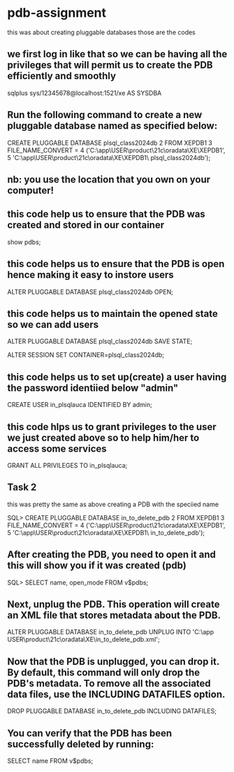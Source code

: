 # pdb-assignment
this was about creating pluggable databases those are the codes 


## we first log in like that so we can be having all the privileges that will permit us to create the PDB efficiently and smoothly

sqlplus sys/12345678@localhost:1521/xe AS SYSDBA

## Run the following command to create a new pluggable database named as specified below: 

CREATE PLUGGABLE DATABASE plsql_class2024db
  2  FROM XEPDB1
  3  FILE_NAME_CONVERT =
  4  ('C:\app\USER\product\21c\oradata\XE\XEPDB1',
  5  'C:\app\USER\product\21c\oradata\XE\XEPDB1\ plsql_class2024db\');
## nb: you use the location that you own on your computer!

## this code help us to ensure that the PDB  was created and stored in our container

show pdbs;

## this code helps us to ensure that the PDB is open hence making it easy to instore users 

ALTER PLUGGABLE DATABASE plsql_class2024db OPEN;

## this code helps us to maintain the opened state so we can add users 

ALTER PLUGGABLE DATABASE plsql_class2024db SAVE STATE;
 

ALTER SESSION SET CONTAINER=plsql_class2024db;

## this code helps us to set up(create) a user having the password identiied below "admin"

CREATE USER in_plsqlauca IDENTIFIED BY admin;

## this code hlps us to grant privileges to the user we just created above so to help him/her to access some services 

GRANT ALL PRIVILEGES TO in_plsqlauca;

## Task 2
 this was pretty the same as above creating a PDB with the speciied name

SQL> CREATE PLUGGABLE DATABASE in_to_delete_pdb
  2  FROM XEPDB1
  3  FILE_NAME_CONVERT =
  4  ('C:\app\USER\product\21c\oradata\XE\XEPDB1',
  5  'C:\app\USER\product\21c\oradata\XE\XEPDB1\ in_to_delete_pdb\');

  
## After creating the PDB, you need to open it and this will show you if it was created (pdb)

SQL> SELECT name, open_mode FROM v$pdbs;


## Next, unplug the PDB. This operation will create an XML file that stores metadata about the PDB.

ALTER PLUGGABLE DATABASE in_to_delete_pdb UNPLUG INTO 'C:\app\
USER\product\21c\oradata\XE\in_to_delete_pdb.xml';


## Now that the PDB is unplugged, you can drop it. By default, this command will only drop the PDB's metadata. To remove all the associated data files, use the INCLUDING DATAFILES option.

DROP PLUGGABLE DATABASE in_to_delete_pdb INCLUDING DATAFILES;

## You can verify that the PDB has been successfully deleted by running:

 SELECT name FROM v$pdbs;


